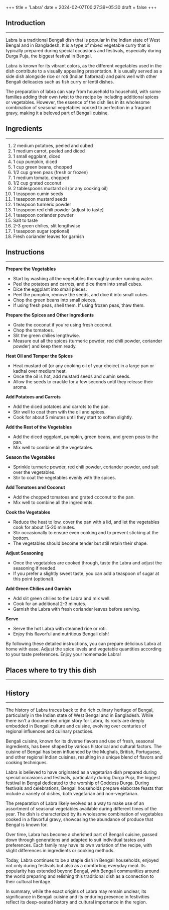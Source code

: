 +++
title = 'Labra'
date = 2024-02-07T00:27:39+05:30
draft = false
+++

## Introduction

---

Labra is a traditional Bengali dish that is popular in the Indian state of West Bengal and in Bangladesh. It is a type of mixed vegetable curry that is typically prepared during special occasions and festivals, especially during Durga Puja, the biggest festival in Bengal.

Labra is known for its vibrant colors, as the different vegetables used in the dish contribute to a visually appealing presentation. It is usually served as a side dish alongside rice or roti (Indian flatbread) and pairs well with other Bengali delicacies such as fish curry or lentil dishes.

The preparation of labra can vary from household to household, with some families adding their own twist to the recipe by including additional spices or vegetables. However, the essence of the dish lies in its wholesome combination of seasonal vegetables cooked to perfection in a fragrant gravy, making it a beloved part of Bengali cuisine.

## Ingredients

---

1. 2 medium potatoes, peeled and cubed
2. 1 medium carrot, peeled and diced
3. 1 small eggplant, diced
4. 1 cup pumpkin, diced
5. 1 cup green beans, chopped
6. 1/2 cup green peas (fresh or frozen)
7. 1 medium tomato, chopped
8. 1/2 cup grated coconut
9. 2 tablespoons mustard oil (or any cooking oil)
10. 1 teaspoon cumin seeds
11. 1 teaspoon mustard seeds
12. 1 teaspoon turmeric powder
13. 1 teaspoon red chili powder (adjust to taste)
14. 1 teaspoon coriander powder
15. Salt to taste
16. 2-3 green chilies, slit lengthwise
17. 1 teaspoon sugar (optional)
18. Fresh coriander leaves for garnish

## Instructions

---

**Prepare the Vegetables**

- Start by washing all the vegetables thoroughly under running water.
- Peel the potatoes and carrots, and dice them into small cubes.
- Dice the eggplant into small pieces.
- Peel the pumpkin, remove the seeds, and dice it into small cubes.
- Chop the green beans into small pieces.
- If using fresh peas, shell them. If using frozen peas, thaw them.

**Prepare the Spices and Other Ingredients**

- Grate the coconut if you're using fresh coconut.
- Chop the tomatoes.
- Slit the green chilies lengthwise.
- Measure out all the spices (turmeric powder, red chili powder, coriander powder) and keep them ready.

**Heat Oil and Temper the Spices**

- Heat mustard oil (or any cooking oil of your choice) in a large pan or kadhai over medium heat.
- Once the oil is hot, add mustard seeds and cumin seeds.
- Allow the seeds to crackle for a few seconds until they release their aroma.

**Add Potatoes and Carrots**

- Add the diced potatoes and carrots to the pan.
- Stir well to coat them with the oil and spices.
- Cook for about 5 minutes until they start to soften slightly.

**Add the Rest of the Vegetables**

- Add the diced eggplant, pumpkin, green beans, and green peas to the pan.
- Mix well to combine all the vegetables.

**Season the Vegetables**

- Sprinkle turmeric powder, red chili powder, coriander powder, and salt over the vegetables.
- Stir to coat the vegetables evenly with the spices.

**Add Tomatoes and Coconut**

- Add the chopped tomatoes and grated coconut to the pan.
- Mix well to combine all the ingredients.

**Cook the Vegetables**

- Reduce the heat to low, cover the pan with a lid, and let the vegetables cook for about 15-20 minutes.
- Stir occasionally to ensure even cooking and to prevent sticking at the bottom.
- The vegetables should become tender but still retain their shape.

**Adjust Seasoning**

- Once the vegetables are cooked through, taste the Labra and adjust the seasoning if needed.
- If you prefer a slightly sweet taste, you can add a teaspoon of sugar at this point (optional).

**Add Green Chilies and Garnish**

- Add slit green chilies to the Labra and mix well.
- Cook for an additional 2-3 minutes.
- Garnish the Labra with fresh coriander leaves before serving.

**Serve**

- Serve the hot Labra with steamed rice or roti.
- Enjoy this flavorful and nutritious Bengali dish!

By following these detailed instructions, you can prepare delicious Labra at home with ease. Adjust the spice levels and vegetable quantities according to your taste preferences. Enjoy your homemade Labra!

## Places where to try this dish

---

## History

---

The history of Labra traces back to the rich culinary heritage of Bengal, particularly in the Indian state of West Bengal and in Bangladesh. While there isn't a documented origin story for Labra, its roots are deeply embedded in Bengali culture and cuisine, evolving over centuries of regional influences and culinary practices.

Bengali cuisine, known for its diverse flavors and use of fresh, seasonal ingredients, has been shaped by various historical and cultural factors. The cuisine of Bengal has been influenced by the Mughals, British, Portuguese, and other regional Indian cuisines, resulting in a unique blend of flavors and cooking techniques.

Labra is believed to have originated as a vegetarian dish prepared during special occasions and festivals, particularly during Durga Puja, the biggest festival in Bengal dedicated to the worship of Goddess Durga. During festivals and celebrations, Bengali households prepare elaborate feasts that include a variety of dishes, both vegetarian and non-vegetarian.

The preparation of Labra likely evolved as a way to make use of an assortment of seasonal vegetables available during different times of the year. The dish is characterized by its wholesome combination of vegetables cooked in a flavorful gravy, showcasing the abundance of produce that Bengal is known for.

Over time, Labra has become a cherished part of Bengali cuisine, passed down through generations and adapted to suit individual tastes and preferences. Each family may have its own variation of the recipe, with slight differences in ingredients or cooking methods.

Today, Labra continues to be a staple dish in Bengali households, enjoyed not only during festivals but also as a comforting everyday meal. Its popularity has extended beyond Bengal, with Bengali communities around the world preparing and relishing this traditional dish as a connection to their cultural heritage.

In summary, while the exact origins of Labra may remain unclear, its significance in Bengali cuisine and its enduring presence in festivities reflect its deep-seated history and cultural importance in the region.
